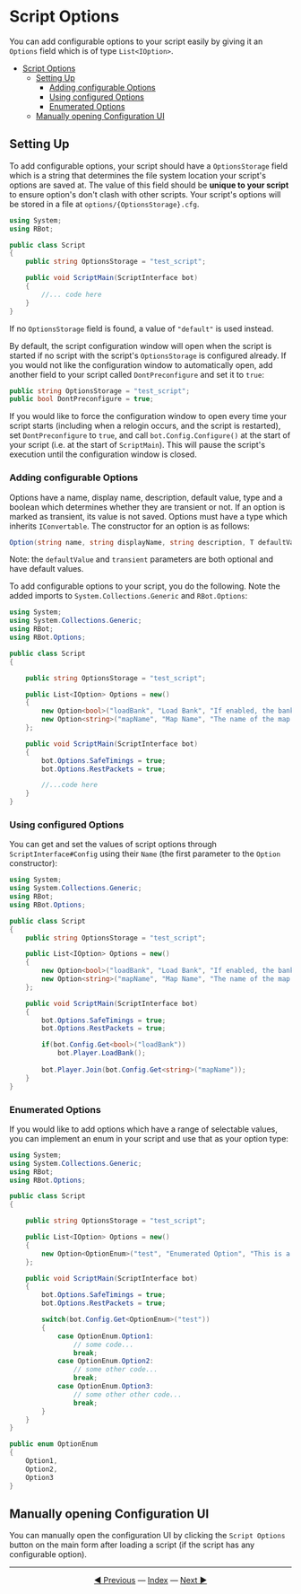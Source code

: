 # Script Options

You can add configurable options to your script easily by giving it an `Options` field which is of type `List<IOption>`.

- [Script Options](#script-options)
  - [Setting Up](#setting-up)
    - [Adding configurable Options](#adding-configurable-options)
    - [Using configured Options](#using-configured-options)
    - [Enumerated Options](#enumerated-options)
  - [Manually opening Configuration UI](#manually-opening-configuration-ui)

## Setting Up

To add configurable options, your script should have a `OptionsStorage` field which is a string that determines the file system location your script's options are saved at. The value of this field should be **unique to your script** to ensure option's don't clash with other scripts. Your script's options will be stored in a file at `options/{OptionsStorage}.cfg`.

```csharp
using System;
using RBot;

public class Script
{
    public string OptionsStorage = "test_script";

    public void ScriptMain(ScriptInterface bot)
    {
        //... code here
    }
}
```

If no `OptionsStorage` field is found, a value of `"default"` is used instead.

By default, the script configuration window will open when the script is started if no script with the script's `OptionsStorage` is configured already. If you would not like the configuration window to automatically open, add another field to your script called `DontPreconfigure` and set it to `true`:

```csharp
public string OptionsStorage = "test_script";
public bool DontPreconfigure = true;
```

If you would like to force the configuration window to open every time your script starts (including when a relogin occurs, and the script is restarted), set `DontPreconfigure` to `true`, and call `bot.Config.Configure()` at the start of your script (i.e. at the start of `ScriptMain`). This will pause the script's execution until the configuration window is closed.

### Adding configurable Options

Options have a name, display name, description, default value, type and a boolean which determines whether they are transient or not. If an option is marked as transient, its value is not saved. Options must have a type which inherits `IConvertable`. The constructor for an option is as follows:

```csharp
Option(string name, string displayName, string description, T defaultValue = default, bool transient = false)
```

Note: the `defaultValue` and `transient` parameters are both optional and have default values.

To add configurable options to your script, you do the following. Note the added imports to `System.Collections.Generic` and `RBot.Options`:

```csharp
using System;
using System.Collections.Generic;
using RBot;
using RBot.Options;

public class Script
{

    public string OptionsStorage = "test_script";

    public List<IOption> Options = new()
    {
        new Option<bool>("loadBank", "Load Bank", "If enabled, the bank is loaded before the script starts.", true),
        new Option<string>("mapName", "Map Name", "The name of the map to join at the start of the script.", "battleon")
    };

    public void ScriptMain(ScriptInterface bot)
    {
        bot.Options.SafeTimings = true;
        bot.Options.RestPackets = true;

        //...code here
    }
}
```

### Using configured Options

You can get and set the values of script options through `ScriptInterface#Config` using their `Name` (the first parameter to the `Option` constructor):

```csharp
using System;
using System.Collections.Generic;
using RBot;
using RBot.Options;

public class Script
{
    public string OptionsStorage = "test_script";

    public List<IOption> Options = new()
    {
        new Option<bool>("loadBank", "Load Bank", "If enabled, the bank is loaded before the script starts.", true),
        new Option<string>("mapName", "Map Name", "The name of the map to join at the start of the script.", "battleon")
    };

    public void ScriptMain(ScriptInterface bot)
    {
        bot.Options.SafeTimings = true;
        bot.Options.RestPackets = true;

        if(bot.Config.Get<bool>("loadBank"))
            bot.Player.LoadBank();
        
        bot.Player.Join(bot.Config.Get<string>("mapName"));
    }
}
```

### Enumerated Options

If you would like to add options which have a range of selectable values, you can implement an enum in your script and use that as your option type:

```csharp
using System;
using System.Collections.Generic;
using RBot;
using RBot.Options;

public class Script
{

    public string OptionsStorage = "test_script";

    public List<IOption> Options = new()
    {
        new Option<OptionEnum>("test", "Enumerated Option", "This is a test enumerated option.")
    };

    public void ScriptMain(ScriptInterface bot)
    {
        bot.Options.SafeTimings = true;
        bot.Options.RestPackets = true;

        switch(bot.Config.Get<OptionEnum>("test"))
        {
            case OptionEnum.Option1:
                // some code...
                break;
            case OptionEnum.Option2:
                // some other code...
                break;
            case OptionEnum.Option3:
                // some other other code...
                break;
        }
    }
}

public enum OptionEnum
{
    Option1,
    Option2,
    Option3
}
```

## Manually opening Configuration UI

You can manually open the configuration UI by clicking the `Script Options` button on the main form after loading a script (if the script has any configurable option).

---------
<center><a href="/Rbot-Scripts/Packets" title="Packets">◄ Previous</a> — <a href="/Rbot-Scripts/" title="Back to Index">Index</a> — <a href="/Rbot-Scripts/Object Classes and Enums" title="Object Classes and Enums">Next ►</a></center>
